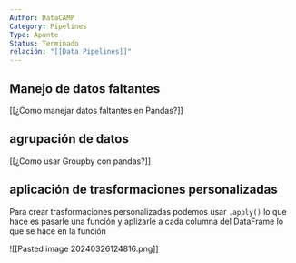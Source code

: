 ```yaml
---
Author: DataCAMP
Category: Pipelines
Type: Apunte
Status: Terminado
relación: "[[Data Pipelines]]"
---
```

## Manejo de datos faltantes
[[¿Como manejar datos faltantes en Pandas?]]

## agrupación de datos
[[¿Como usar Groupby con pandas?]]
## aplicación de trasformaciones personalizadas
Para crear trasformaciones personalizadas podemos usar `.apply()`
lo que hace es pasarle una función y aplizarle a cada columna del DataFrame lo que se hace en la función

![[Pasted image 20240326124816.png]]
